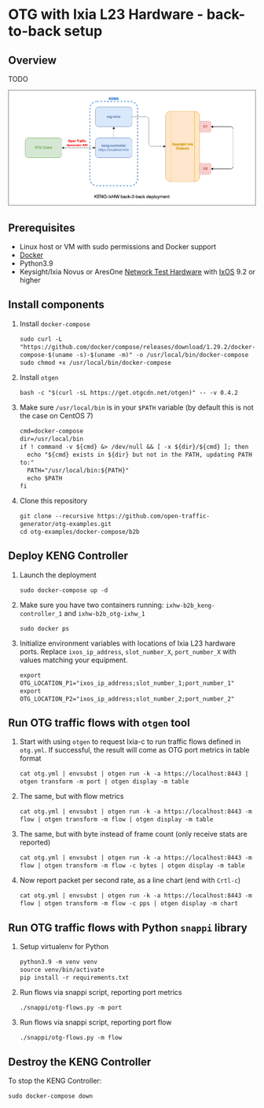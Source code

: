 # OTG with Ixia L23 Hardware - back-to-back setup

## Overview
TODO

![Diagram](./diagram.png)

## Prerequisites

* Linux host or VM with sudo permissions and Docker support
* [Docker](https://docs.docker.com/engine/install/)
* Python3.9
* Keysight/Ixia Novus or AresOne [Network Test Hardware](https://www.keysight.com/us/en/products/network-test/network-test-hardware.html) with [IxOS](https://support.ixiacom.com/ixos-software-downloads-documentation) 9.2 or higher

## Install components

1. Install `docker-compose`

    ```Shell
    sudo curl -L "https://github.com/docker/compose/releases/download/1.29.2/docker-compose-$(uname -s)-$(uname -m)" -o /usr/local/bin/docker-compose
    sudo chmod +x /usr/local/bin/docker-compose
    ```

2. Install `otgen`

    ```Shell
    bash -c "$(curl -sL https://get.otgcdn.net/otgen)" -- -v 0.4.2
    ```

3. Make sure `/usr/local/bin` is in your `$PATH` variable (by default this is not the case on CentOS 7)

    ```Shell
    cmd=docker-compose
    dir=/usr/local/bin
    if ! command -v ${cmd} &> /dev/null && [ -x ${dir}/${cmd} ]; then
      echo "${cmd} exists in ${dir} but not in the PATH, updating PATH to:"
      PATH="/usr/local/bin:${PATH}"
      echo $PATH
    fi
    ```

4. Clone this repository

    ```Shell
    git clone --recursive https://github.com/open-traffic-generator/otg-examples.git
    cd otg-examples/docker-compose/b2b
    ```

## Deploy KENG Controller

1. Launch the deployment

    ```Shell
    sudo docker-compose up -d
    ```

2. Make sure you have two containers running: `ixhw-b2b_keng-controller_1` and `ixhw-b2b_otg-ixhw_1`

    ```Shell
    sudo docker ps
    ```

3. Initialize environment variables with locations of Ixia L23 hardware ports. Replace `ixos_ip_address`, `slot_number_X`, `port_number_X` with values matching your equipment.

    ```Shell
    export OTG_LOCATION_P1="ixos_ip_address;slot_number_1;port_number_1"
    export OTG_LOCATION_P2="ixos_ip_address;slot_number_2;port_number_2"
    ```


## Run OTG traffic flows with `otgen` tool

1. Start with using `otgen` to request Ixia-c to run traffic flows defined in `otg.yml`. If successful, the result will come as OTG port metrics in table format

    ```Shell
    cat otg.yml | envsubst | otgen run -k -a https://localhost:8443 | otgen transform -m port | otgen display -m table
    ```

2. The same, but with flow metrics

    ```Shell
    cat otg.yml | envsubst | otgen run -k -a https://localhost:8443 -m flow | otgen transform -m flow | otgen display -m table
    ```

3. The same, but with byte instead of frame count (only receive stats are reported)

    ```Shell
    cat otg.yml | envsubst | otgen run -k -a https://localhost:8443 -m flow | otgen transform -m flow -c bytes | otgen display -m table
    ```

4. Now report packet per second rate, as a line chart (end with `Crtl-c`)

    ```Shell
    cat otg.yml | envsubst | otgen run -k -a https://localhost:8443 -m flow | otgen transform -m flow -c pps | otgen display -m chart
    ```

## Run OTG traffic flows with Python `snappi` library

1. Setup virtualenv for Python

    ```Shell
    python3.9 -m venv venv
    source venv/bin/activate
    pip install -r requirements.txt
    ```

2. Run flows via snappi script, reporting port metrics

    ```Shell
    ./snappi/otg-flows.py -m port
    ```

3. Run flows via snappi script, reporting port flow

    ```Shell
    ./snappi/otg-flows.py -m flow
    ```

## Destroy the KENG Controller

To stop the KENG Controller:

```Shell
sudo docker-compose down
```
